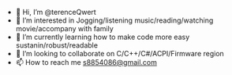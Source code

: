 - 👋 Hi, I’m @terenceQwert
- 👀 I’m interested in Jogging/listening music/reading/watching movie/accompany with family
- 🌱 I’m currently learning how to make code more easy sustanin/robust/readable
- 💞️ I’m looking to collaborate on C/C++/C#/ACPI/Firmware region
- 📫 How to reach me s8854086@gmail.com

<!---
terenceQwert/terenceQwert is a ✨ special ✨ repository because its `README.md` (this file) appears on your GitHub profile.
You can click the Preview link to take a look at your changes.
--->
